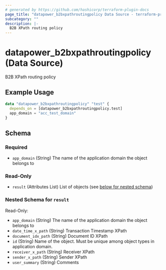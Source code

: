 ```yaml
---
# generated by https://github.com/hashicorp/terraform-plugin-docs
page_title: "datapower_b2bxpathroutingpolicy Data Source - terraform-provider-datapower"
subcategory: ""
description: |-
  B2B XPath routing policy
---
```


# datapower_b2bxpathroutingpolicy (Data Source)

B2B XPath routing policy

## Example Usage

```terraform
data "datapower_b2bxpathroutingpolicy" "test" {
  depends_on = [datapower_b2bxpathroutingpolicy.test]
  app_domain = "acc_test_domain"
}
```

<!-- schema generated by tfplugindocs -->
## Schema

### Required

- `app_domain` (String) The name of the application domain the object belongs to

### Read-Only

- `result` (Attributes List) List of objects (see [below for nested schema](#nestedatt--result))

<a id="nestedatt--result"></a>
### Nested Schema for `result`

Read-Only:

- `app_domain` (String) The name of the application domain the object belongs to
- `date_time_x_path` (String) Transaction Timestamp XPath
- `document_idx_path` (String) Document ID XPath
- `id` (String) Name of the object. Must be unique among object types in application domain.
- `receiver_x_path` (String) Receiver XPath
- `sender_x_path` (String) Sender XPath
- `user_summary` (String) Comments
